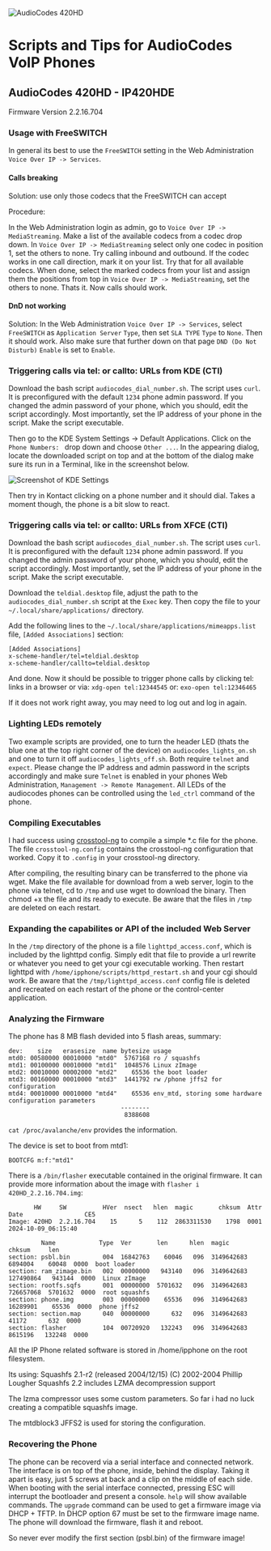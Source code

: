 <img src="https://raw.githubusercontent.com/janbiedermann/audiocodes_voip_phone/master/audiocodes-420hd.webp" alt="AudioCodes 420HD">

# Scripts and Tips for AudioCodes VoIP Phones

## AudioCodes 420HD - IP420HDE

Firmware Version 2.2.16.704

### Usage with FreeSWITCH

In general its best to use the `FreeSWITCH` setting in the Web Administration `Voice Over IP -> Services`.

#### Calls breaking

Solution: use only those codecs that the FreeSWITCH can accept

Procedure:

In the Web Administration login as admin, go to `Voice Over IP -> MediaStreaming`.
Make a list of the available codecs from a codec drop down.
In `Voice Over IP -> MediaStreaming` select only one codec in position 1, set the others to none.
Try calling inbound and outbound.
If the codec works in one call direction, mark it on your list.
Try that for all available codecs.
When done, select the marked codecs from your list and assign them the positions from top in
`Voice Over IP -> MediaStreaming`, set the others to none.
Thats it. Now calls should work.

#### DnD not working

Solution: In the Web Administration `Voice Over IP -> Services`, select `FreeSWITCH` as `Application Server` `Type`,
then set `SLA TYPE` `Type` to `None`. Then it should work. Also make sure that further down on that page
 `DND (Do Not Disturb)` `Enable` is set to `Enable`.

### Triggering calls via tel: or callto: URLs from KDE (CTI)

Download the bash script `audiocodes_dial_number.sh`. The script uses `curl`.
It is preconfigured with the default `1234` phone admin password. If you changed the admin password of your phone,
which you should, edit the script accordingly. Most importantly, set the IP address of your phone in the script.
Make the script executable.

Then go to the KDE System Settings -> Default Applications.
Click on the `Phone Numbers: ` drop down and choose `Other ...`.
In the appearing dialog, locate the downloaded script on top and at the bottom of the dialog
make sure its run in a Terminal, like in the screenshot below.

![Screenshot of KDE Settings](https://github.com/janbiedermann/audiocodes_voip_phone/blob/main/KDE_Settings.png?raw=true)

Then try in Kontact clicking on a phone number and it should dial. Takes a moment though, the phone is a bit slow
to react.

### Triggering calls via tel: or callto: URLs from XFCE (CTI)

Download the bash script `audiocodes_dial_number.sh`. The script uses `curl`.
It is preconfigured with the default `1234` phone admin password. If you changed the admin password of your phone,
which you should, edit the script accordingly. Most importantly, set the IP address of your phone in the script.
Make the script executable.

Download the `teldial.desktop` file, adjust the path to the `audiocodes_dial_number.sh` script at the `Exec` key.
Then copy the file to your `~/.local/share/applications/` directory.

Add the following lines to the `~/.local/share/applications/mimeapps.list` file, `[Added Associations]` section:
```
[Added Associations]
x-scheme-handler/tel=teldial.desktop
x-scheme-handler/callto=teldial.desktop
```

And done. Now it should be possible to trigger phone calls by clicking tel: links in a browser or via:
`xdg-open tel:12344545`
or:
`exo-open tel:12346465`

If it does not work right away, you may need to log out and log in again.

### Lighting LEDs remotely

Two example scripts are provided, one to turn the header LED (thats the blue one at the top right corner of the device)
on `audiocodes_lights_on.sh` and one to turn it off `audiocodes_lights_off.sh`.
Both require `telnet` and `expect`. Please change the IP address and admin password in the scripts
accordingly and make sure `Telnet` is enabled in your phones Web Administration, `Management -> Remote Management`.
All LEDs of the audiocodes phones can be controlled using the `led_ctrl` command of the phone.

### Compiling Executables

I had success using [crosstool-ng](https://crosstool-ng.github.io/) to compile a simple *.c file for the phone.
The file `crosstool-ng.config` contains the crosstool-ng configuration that worked.
Copy it to `.config` in your crosstool-ng directory.

After compiling, the resulting binary can be transferred to the phone via wget. Make the file available for download
from a web server, login to the phone via telnet, cd to `/tmp` and use wget to download the binary.
Then chmod +x the file and its ready to execute. Be aware that the files in `/tmp` are deleted on each restart.

### Expanding the capabilites or API of the included Web Server

In the `/tmp` directory of the phone is a file `lighttpd_access.conf`, which is included by the lighttpd config.
Simply edit that file to provide a url rewrite or whatever you need to get your cgi executable working.
Then restart lighttpd with `/home/ipphone/scripts/httpd_restart.sh` and your cgi should work.
Be aware that the `/tmp/lighttpd_access.conf` config file is deleted and recreated on each restart of the phone or the
control-center application.

### Analyzing the Firmware

The phone has 8 MB flash devided into 5 flash areas, summary:
```
dev:    size   erasesize  name bytesize usage
mtd0: 00580000 00010000 "mtd0"  5767168 ro / squashfs
mtd1: 00100000 00010000 "mtd1"  1048576 Linux zImage
mtd2: 00010000 00002000 "mtd2"    65536 the boot loader
mtd3: 00160000 00010000 "mtd3"  1441792 rw /phone jffs2 for configuration
mtd4: 00010000 00010000 "mtd4"    65536 env_mtd, storing some hardware configuration parameters
                               --------
                                8388608
```

`cat /proc/avalanche/env` provides the information.

The device is set to boot from mtd1:
```
BOOTCFG m:f:"mtd1"
```

There is a `/bin/flasher` executable contained in the original firmware.
It can provide more information about the image with `flasher i 420HD_2.2.16.704.img`:
```
       HW     SW          HVer  nsect   hlen  magic       chksum  Attr  Date                 CE5
Image: 420HD  2.2.16.704    15      5    112  2863311530    1798  0001  2024-10-09_06:15:40

         Name            Type  Ver       len      hlen  magic       chksum     len
section: psbl.bin         004  16842763    60046   096  3149642683    6894004    60048  0000  boot loader
section: ram_zimage.bin   002  00000000   943140   096  3149642683  127490864   943144  0000  Linux zImage
section: rootfs.sqfs      001  00000000  5701632   096  3149642683  726657068  5701632  0000  root squashfs
section: phone.img        003  00000000    65536   096  3149642683   16289901    65536  0000  phone jffs2
section: section.map      040  00000000      632   096  3149642683      41172      632  0000
section: flasher          104  00720920   132243   096  3149642683    8615196   132248  0000
```

All the IP Phone related software is stored in /home/ipphone on the root filesystem.

Its using:
Squashfs 2.1-r2 (released 2004/12/15) (C) 2002-2004 Phillip Lougher
Squashfs 2.2 includes LZMA decompression support

The lzma compressor uses some custom parameters. So far i had no luck creating a compatible squashfs image.

The mtdblock3 JFFS2 is used for storing the configuration.

### Recovering the Phone

The phone can be recoverd via a serial interface and connected network.
The interface is on top of the phone, inside, behind the display.
Taking it apart is easy, just 5 screws at back and a clip on the middle of each side.
When booting with the serial interface connected, pressing ESC will interrupt the bootloader and present a console.
`help` will show available commands.
The `upgrade` command can be used to get a firmware image via DHCP + TFTP.
In DHCP option 67 must be set to the firmware image name.
The phone will download the firmware, flash it and reboot.

So never ever modify the first section (psbl.bin) of the firmware image!
